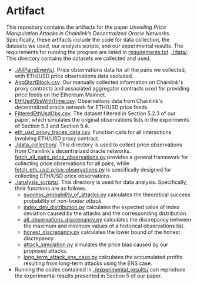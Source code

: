 # Artifact
This repository contains the artifacts for the paper _Unveiling Price Manipulation Attacks in Chainlink’s Decentralized Oracle Networks_. Specifically, these artifacts include the code for data collection, the datasets we used, our analysis scripts, and our experimental results. The requirements for running the program are listed in [requirements.txt](https://github.com/SecurityDON/Artifact/blob/main/requirements.txt).
[./data/](https://github.com/SecurityDON/Artifact/tree/main/data). This directory contains the datasets we collected and used.
  - [./AllPairsEvents/](https://github.com/SecurityDON/Artifact/tree/main/data/AllPairsEvents). Price observations data for all the pairs we collected, with ETH/USD price observations data excluded.
  - [AggStartBlock.csv](https://github.com/SecurityDON/Artifact/blob/main/data/AggStartBlock.csv). Our manually collected information on Chainlink's proxy contracts and associated aggregator contracts used for providing price feeds on the Ethereum Mainnet.
  - [EthUsdObsWithTime.csv](https://github.com/SecurityDON/Artifact/blob/main/data/EthUsdObsWithTime.csv). Observations data from Chainlink's decentralized oracle network for ETH/USD price feeds.
  - [FilteredEthUsdObs.csv](https://github.com/SecurityDON/Artifact/blob/main/data/FilteredEthUsdObs.csv). The dataset filtered in Section 5.2.3 of our paper, which simulates the original observations lists in the experiments of Section 5.3 and Section 5.4.
  - [eth_usd_proxy_traces_data.csv](https://github.com/SecurityDON/Artifact/blob/main/data/eth_usd_proxy_traces_data.csv). Function calls for all interactions involving ETH/USD proxy contract.
- [./data_collection/](https://github.com/SecurityDON/Artifact/tree/main/data_collection). This directory is used to collect price observations from Chainlink's decentralized oracle networks. [fetch_all_pairs_price_observations.py](https://github.com/SecurityDON/Artifact/blob/main/data_collection/fetch_all_pairs_price_observations.py) provides a general framework for collecting price observations for all pairs, while [fetch_eth_usd_price_observations.py](https://github.com/SecurityDON/Artifact/blob/main/data_collection/fetch_eth_usd_price_observations.py) is specifically designed for collecting ETH/USD price observations.
- [./analysis_scripts/](https://github.com/SecurityDON/Artifact/tree/main/analysis_scripts). This directory is used for data analysis. Specifically, their functions are as follows.
  - [success_probability_of_attacks.py](https://github.com/SecurityDON/Artifact/blob/main/analysis_scripts/success_probability_of_attacks.py) calculates the theoretical success probability of _non-leader attack_.
  - [index_dev_distribution.py](https://github.com/SecurityDON/Artifact/blob/main/analysis_scripts/index_dev_distribution.py) calculates the expected value of index deviation caused by the attacks and the corresponding distribution.
  - [all_observations_discrepancy.py](https://github.com/SecurityDON/Artifact/blob/main/analysis_scripts/all_observations_discrepancy.py) calculates the discrepancy between the maximum and minimum values of a historical observations list.
  -  [honest_discrepancy.py](https://github.com/SecurityDON/Artifact/blob/main/analysis_scripts/honest_discrepancy.py) calculates the lower bound of the honest discrepancy.
  -  [attack_simulation.py](https://github.com/SecurityDON/Artifact/blob/main/analysis_scripts/attack_simulation.py) simulates the price bias caused by our proposed attacks.
  -  [long_term_attack_ens_case.py](https://github.com/SecurityDON/Artifact/blob/main/analysis_scripts/long_term_attack_ens_case.py) calculates the accumulated profits resulting from long-term attacks using the ENS case.
- Running the codes contained in [./experimental_results/](https://github.com/SecurityDON/Artifact/tree/main/experimental_results) can reproduce the experimental results presented in Section 5 of our paper.
